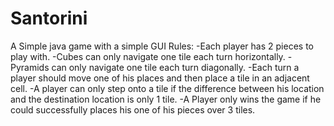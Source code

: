 # Santorini
A Simple java game with a simple GUI
Rules:
-Each player has 2 pieces to play with.
-Cubes can only navigate one tile each turn horizontally.
-Pyramids can only navigate one tile each turn diagonally.
-Each turn a player should move one of his places and then place a tile in 
an adjacent cell.
-A player can only step onto a tile if the difference between his location and
the destination location is only 1 tile.
-A Player only wins the game if he could successfully places his one of his pieces over
3 tiles. 

